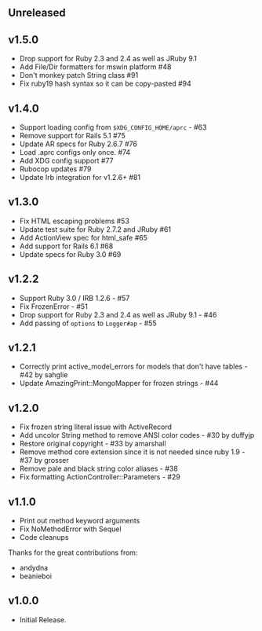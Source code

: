 ## Unreleased

## v1.5.0
  - Drop support for Ruby 2.3 and 2.4 as well as JRuby 9.1
  - Add File/Dir formatters for mswin platform #48
  - Don't monkey patch String class #91
  - Fix ruby19 hash syntax so it can be copy-pasted #94

## v1.4.0
  - Support loading config from `$XDG_CONFIG_HOME/aprc` - #63
  - Remove support for Rails 5.1 #75
  - Update AR specs for Ruby 2.6.7 #76
  - Load .aprc configs only once. #74
  - Add XDG config support #77
  - Rubocop updates #79
  - Update Irb integration for v1.2.6+ #81

## v1.3.0
  - Fix HTML escaping problems #53
  - Update test suite for Ruby 2.7.2 and JRuby #61
  - Add ActionView spec for html_safe #65
  - Add support for Rails 6.1 #68
  - Update specs for Ruby 3.0 #69

## v1.2.2
  - Support Ruby 3.0 / IRB 1.2.6 - #57
  - Fix FrozenError - #51
  - Drop support for Ruby 2.3 and 2.4 as well as JRuby 9.1 - #46
  - Add passing of `options` to `Logger#ap` - #55

## v1.2.1
  - Correctly print active_model_errors for models that don't have tables - #42 by sahglie
  - Update AmazingPrint::MongoMapper for frozen strings - #44

## v1.2.0

  - Fix frozen string literal issue with ActiveRecord
  - Add uncolor String method to remove ANSI color codes - #30 by duffyjp
  - Restore original copyright - #33 by amarshall
  - Remove method core extension since it is not needed since ruby 1.9 - #37 by grosser
  - Remove pale and black string color aliases - #38
  - Fix formatting ActionController::Parameters - #29


## v1.1.0
  - Print out method keyword arguments
  - Fix NoMethodError with Sequel
  - Code cleanups

Thanks for the great contributions from:

  - andydna
  - beanieboi



## v1.0.0
  - Initial Release.
